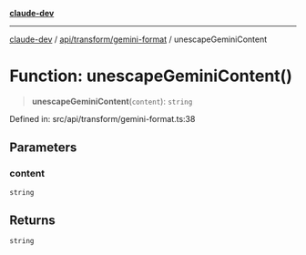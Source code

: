 [**claude-dev**](../../../../README.md)

***

[claude-dev](../../../../README.md) / [api/transform/gemini-format](../README.md) / unescapeGeminiContent

# Function: unescapeGeminiContent()

> **unescapeGeminiContent**(`content`): `string`

Defined in: src/api/transform/gemini-format.ts:38

## Parameters

### content

`string`

## Returns

`string`
